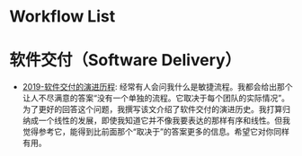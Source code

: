# Workflow List

# 软件交付（Software Delivery）

- [2019-软件交付的演进历程](https://mp.weixin.qq.com/s/jx9FcdCTqwTzfXZ48_DpQw): 经常有人会问我什么是敏捷流程。我都会给出那个让人不尽满意的答案“没有一个单独的流程。它取决于每个团队的实际情况”。为了更好的回答这个问题，我撰写该文介绍了软件交付的演进历史。我打算归纳成一个线性的发展，即使我知道它并不像我要表达的那样有序和线性。但我觉得参考它，能得到比前面那个“取决于”的答案更多的信息。希望它对你同样有用。
